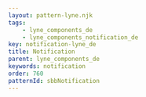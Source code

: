 ```yaml
---
layout: pattern-lyne.njk
tags: 
    - lyne_components_de
    - lyne_components_notification_de
key: notification-lyne_de
title: Notification
parent: lyne_components_de
keywords: notification
order: 760
patternId: sbbNotification
---
```

